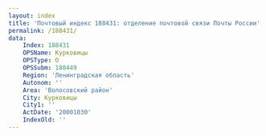 ```yaml
---
layout: index
title: 'Почтовый индекс 188431: отделение почтовой связи Почты России'
permalink: /188431/
data:
    Index: 188431
    OPSName: Курковицы
    OPSType: О
    OPSSubm: 188449
    Region: 'Ленинградская область'
    Autonom: ''
    Area: 'Волосовский район'
    City: Курковицы
    City1: ''
    ActDate: '20001030'
    IndexOld: ''
---
```

